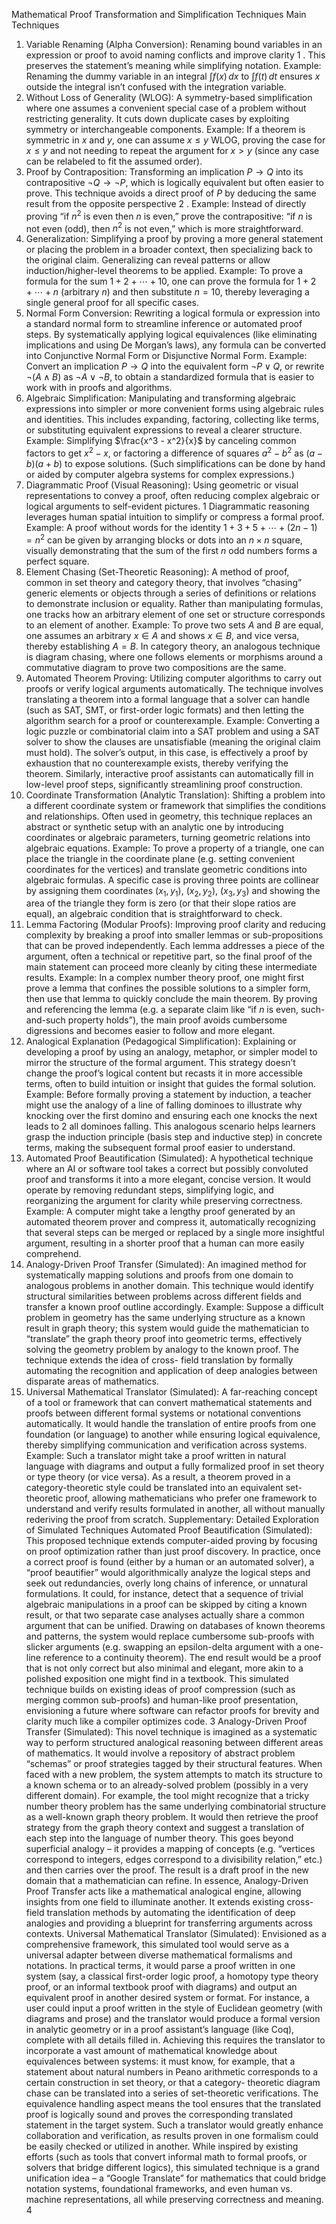 Mathematical Proof Transformation and
Simplification Techniques
Main Techniques
1. Variable Renaming (Alpha Conversion): Renaming bound variables in an expression or proof
to avoid naming conflicts and improve clarity 1 . This preserves the statement’s meaning while
simplifying notation. Example: Renaming the dummy variable in an integral $\int f(x)\,dx$ to $\int
f(t)\,dt$ ensures $x$ outside the integral isn’t confused with the integration variable.
2. Without Loss of Generality (WLOG): A symmetry-based simplification where one assumes a
convenient special case of a problem without restricting generality. It cuts down duplicate cases
by exploiting symmetry or interchangeable components. Example: If a theorem is symmetric in
$x$ and $y$, one can assume $x \le y$ WLOG, proving the case for $x \le y$ and not needing to
repeat the argument for $x > y$ (since any case can be relabeled to fit the assumed order).
3. Proof by Contraposition: Transforming an implication $P \to Q$ into its contrapositive $\neg Q
\to \neg P$, which is logically equivalent but often easier to prove. This technique avoids a direct
proof of $P$ by deducing the same result from the opposite perspective 2 . Example: Instead of
directly proving “if $n^2$ is even then $n$ is even,” prove the contrapositive: “if $n$ is not even
(odd), then $n^2$ is not even,” which is more straightforward.
4. Generalization: Simplifying a proof by proving a more general statement or placing the problem
in a broader context, then specializing back to the original claim. Generalizing can reveal
patterns or allow induction/higher-level theorems to be applied. Example: To prove a formula for
the sum $1+2+\cdots+10$, one can prove the formula for $1+2+\cdots+n$ (arbitrary $n$) and
then substitute $n=10$, thereby leveraging a single general proof for all specific cases.
5. Normal Form Conversion: Rewriting a logical formula or expression into a standard normal
form to streamline inference or automated proof steps. By systematically applying logical
equivalences (like eliminating implications and using De Morgan’s laws), any formula can be
converted into Conjunctive Normal Form or Disjunctive Normal Form. Example: Convert an
implication $P \to Q$ into the equivalent form $\neg P \vee Q$, or rewrite $\neg(A \wedge B)$ as
$\neg A \vee \neg B$, to obtain a standardized formula that is easier to work with in proofs and
algorithms.
6. Algebraic Simplification: Manipulating and transforming algebraic expressions into simpler or
more convenient forms using algebraic rules and identities. This includes expanding, factoring,
collecting like terms, or substituting equivalent expressions to reveal a clearer structure.
Example: Simplifying $\frac{x^3 - x^2}{x}$ by canceling common factors to get $x^2 - x$, or
factoring a difference of squares $a^2 - b^2$ as $(a-b)(a+b)$ to expose solutions. (Such
simplifications can be done by hand or aided by computer algebra systems for complex expressions.)
7. Diagrammatic Proof (Visual Reasoning): Using geometric or visual representations to convey a
proof, often reducing complex algebraic or logical arguments to self-evident pictures.
1
Diagrammatic reasoning leverages human spatial intuition to simplify or compress a formal
proof. Example: A proof without words for the identity $1+3+5+\cdots+(2n-1)=n^2$ can be given
by arranging blocks or dots into an $n\times n$ square, visually demonstrating that the sum of
the first $n$ odd numbers forms a perfect square.
8. Element Chasing (Set-Theoretic Reasoning): A method of proof, common in set theory and
category theory, that involves “chasing” generic elements or objects through a series of
definitions or relations to demonstrate inclusion or equality. Rather than manipulating formulas,
one tracks how an arbitrary element of one set or structure corresponds to an element of
another. Example: To prove two sets $A$ and $B$ are equal, one assumes an arbitrary $x \in A$
and shows $x \in B$, and vice versa, thereby establishing $A=B$. In category theory, an
analogous technique is diagram chasing, where one follows elements or morphisms around a
commutative diagram to prove two compositions are the same.
9. Automated Theorem Proving: Utilizing computer algorithms to carry out proofs or verify logical
arguments automatically. The technique involves translating a theorem into a formal language
that a solver can handle (such as SAT, SMT, or first-order logic formats) and then letting the
algorithm search for a proof or counterexample. Example: Converting a logic puzzle or
combinatorial claim into a SAT problem and using a SAT solver to show the clauses are
unsatisfiable (meaning the original claim must hold). The solver’s output, in this case, is
effectively a proof by exhaustion that no counterexample exists, thereby verifying the theorem.
Similarly, interactive proof assistants can automatically fill in low-level proof steps, significantly
streamlining proof construction.
10. Coordinate Transformation (Analytic Translation): Shifting a problem into a different
coordinate system or framework that simplifies the conditions and relationships. Often used in
geometry, this technique replaces an abstract or synthetic setup with an analytic one by
introducing coordinates or algebraic parameters, turning geometric relations into algebraic
equations. Example: To prove a property of a triangle, one can place the triangle in the
coordinate plane (e.g. setting convenient coordinates for the vertices) and translate geometric
conditions into algebraic formulas. A specific case is proving three points are collinear by
assigning them coordinates $(x_1,y_1)$, $(x_2,y_2)$, $(x_3,y_3)$ and showing the area of the
triangle they form is zero (or that their slope ratios are equal), an algebraic condition that is
straightforward to check.
11. Lemma Factoring (Modular Proofs): Improving proof clarity and reducing complexity by
breaking a proof into smaller lemmas or sub-propositions that can be proved independently.
Each lemma addresses a piece of the argument, often a technical or repetitive part, so the final
proof of the main statement can proceed more cleanly by citing these intermediate results.
Example: In a complex number theory proof, one might first prove a lemma that confines the
possible solutions to a simpler form, then use that lemma to quickly conclude the main theorem.
By proving and referencing the lemma (e.g. a separate claim like “if $n$ is even, such-and-such
property holds”), the main proof avoids cumbersome digressions and becomes easier to follow
and more elegant.
12. Analogical Explanation (Pedagogical Simplification): Explaining or developing a proof by
using an analogy, metaphor, or simpler model to mirror the structure of the formal argument.
This strategy doesn’t change the proof’s logical content but recasts it in more accessible terms,
often to build intuition or insight that guides the formal solution. Example: Before formally
proving a statement by induction, a teacher might use the analogy of a line of falling dominoes
to illustrate why knocking over the first domino and ensuring each one knocks the next leads to
2
all dominoes falling. This analogous scenario helps learners grasp the induction principle (basis
step and inductive step) in concrete terms, making the subsequent formal proof easier to
understand.
13. Automated Proof Beautification (Simulated): A hypothetical technique where an AI or software
tool takes a correct but possibly convoluted proof and transforms it into a more elegant, concise
version. It would operate by removing redundant steps, simplifying logic, and reorganizing the
argument for clarity while preserving correctness. Example: A computer might take a lengthy
proof generated by an automated theorem prover and compress it, automatically recognizing
that several steps can be merged or replaced by a single more insightful argument, resulting in a
shorter proof that a human can more easily comprehend.
14. Analogy-Driven Proof Transfer (Simulated): An imagined method for systematically mapping
solutions and proofs from one domain to analogous problems in another domain. This
technique would identify structural similarities between problems across different fields and
transfer a known proof outline accordingly. Example: Suppose a difficult problem in geometry
has the same underlying structure as a known result in graph theory; this system would guide
the mathematician to “translate” the graph theory proof into geometric terms, effectively solving
the geometry problem by analogy to the known proof. The technique extends the idea of cross-
field translation by formally automating the recognition and application of deep analogies
between disparate areas of mathematics.
15. Universal Mathematical Translator (Simulated): A far-reaching concept of a tool or framework
that can convert mathematical statements and proofs between different formal systems or
notational conventions automatically. It would handle the translation of entire proofs from one
foundation (or language) to another while ensuring logical equivalence, thereby simplifying
communication and verification across systems. Example: Such a translator might take a proof
written in natural language with diagrams and output a fully formalized proof in set theory or
type theory (or vice versa). As a result, a theorem proved in a category-theoretic style could be
translated into an equivalent set-theoretic proof, allowing mathematicians who prefer one
framework to understand and verify results formulated in another, all without manually
rederiving the proof from scratch.
Supplementary: Detailed Exploration of Simulated Techniques
Automated Proof Beautification (Simulated): This proposed technique extends computer-aided
proving by focusing on proof optimization rather than just proof discovery. In practice, once a correct
proof is found (either by a human or an automated solver), a “proof beautifier” would algorithmically
analyze the logical steps and seek out redundancies, overly long chains of inference, or unnatural
formulations. It could, for instance, detect that a sequence of trivial algebraic manipulations in a proof
can be skipped by citing a known result, or that two separate case analyses actually share a common
argument that can be unified. Drawing on databases of known theorems and patterns, the system
would replace cumbersome sub-proofs with slicker arguments (e.g. swapping an epsilon-delta
argument with a one-line reference to a continuity theorem). The end result would be a proof that is not
only correct but also minimal and elegant, more akin to a polished exposition one might find in a
textbook. This simulated technique builds on existing ideas of proof compression (such as merging
common sub-proofs) and human-like proof presentation, envisioning a future where software can
refactor proofs for brevity and clarity much like a compiler optimizes code.
3
Analogy-Driven Proof Transfer (Simulated): This novel technique is imagined as a systematic way to
perform structured analogical reasoning between different areas of mathematics. It would involve a
repository of abstract problem “schemas” or proof strategies tagged by their structural features. When
faced with a new problem, the system attempts to match its structure to a known schema or to an
already-solved problem (possibly in a very different domain). For example, the tool might recognize that
a tricky number theory problem has the same underlying combinatorial structure as a well-known
graph theory problem. It would then retrieve the proof strategy from the graph theory context and
suggest a translation of each step into the language of number theory. This goes beyond superficial
analogy – it provides a mapping of concepts (e.g. “vertices correspond to integers, edges correspond
to a divisibility relation,” etc.) and then carries over the proof. The result is a draft proof in the new
domain that a mathematician can refine. In essence, Analogy-Driven Proof Transfer acts like a
mathematical analogical engine, allowing insights from one field to illuminate another. It extends
existing cross-field translation methods by automating the identification of deep analogies and
providing a blueprint for transferring arguments across contexts.
Universal Mathematical Translator (Simulated): Envisioned as a comprehensive framework, this
simulated tool would serve as a universal adapter between diverse mathematical formalisms and
notations. In practical terms, it would parse a proof written in one system (say, a classical first-order
logic proof, a homotopy type theory proof, or an informal textbook proof with diagrams) and output an
equivalent proof in another desired system or format. For instance, a user could input a proof written in
the style of Euclidean geometry (with diagrams and prose) and the translator would produce a formal
version in analytic geometry or in a proof assistant’s language (like Coq), complete with all details filled
in. Achieving this requires the translator to incorporate a vast amount of mathematical knowledge
about equivalences between systems: it must know, for example, that a statement about natural
numbers in Peano arithmetic corresponds to a certain construction in set theory, or that a category-
theoretic diagram chase can be translated into a series of set-theoretic verifications. The equivalence
handling aspect means the tool ensures that the translated proof is logically sound and proves the
corresponding translated statement in the target system. Such a translator would greatly enhance
collaboration and verification, as results proven in one formalism could be easily checked or utilized in
another. While inspired by existing efforts (such as tools that convert informal math to formal proofs, or
solvers that bridge different logics), this simulated technique is a grand unification idea – a “Google
Translate” for mathematics that could bridge notation systems, foundational frameworks, and even
human vs. machine representations, all while preserving correctness and meaning.
4
